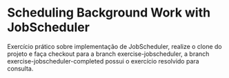 # Scheduling Background Work with JobScheduler

Exercício prático sobre implementação de JobScheduler, realize o clone do projeto e faça checkout para a branch exercise-jobscheduler, a branch exercise-jobscheduler-completed possui o exercício resolvido para consulta.

